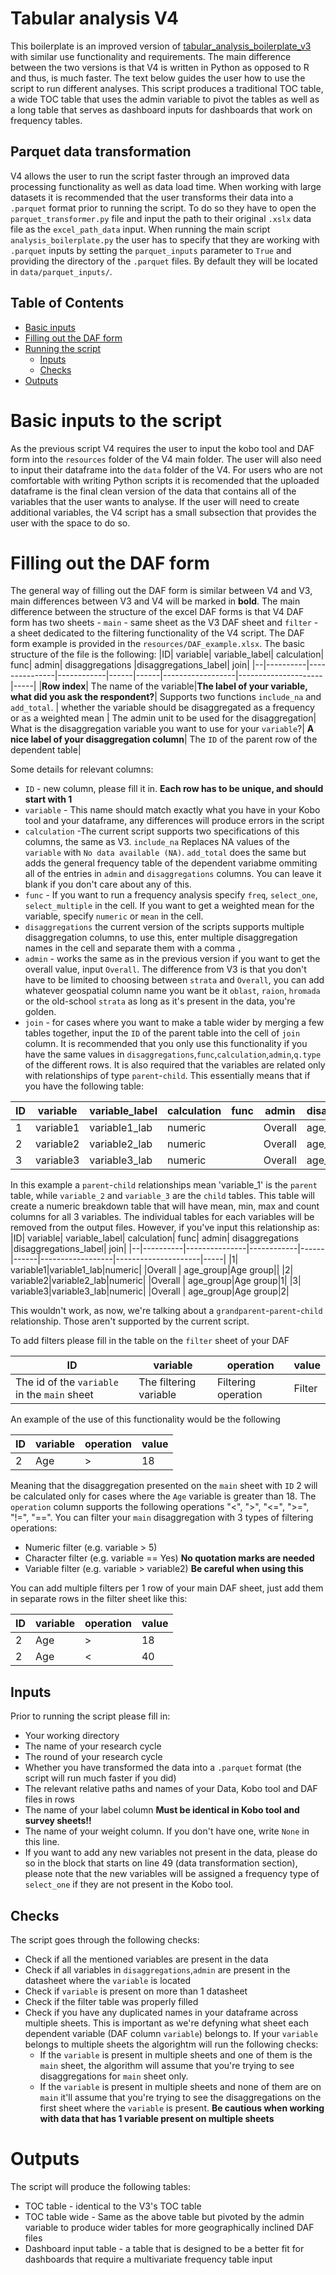 # Tabular analysis V4  
This boilerplate is an improved version of [tabular_analysis_boilerplate_v3](https://github.com/REACH-WoU/tabular_analysis_boilerplate_v3) with similar use functionality and requirements. The main difference between the two versions is that V4 is written in Python as opposed to R and thus, is much faster. The text below guides the user how to use the script to run different analyses. This script produces a traditional TOC table, a wide TOC table that uses the admin variable to pivot the tables as well as a long table that serves as dashboard inputs for dashboards that work on frequency tables.

## Parquet data transformation
V4 allows the user to run the script faster through an improved data processing functionality as well as data load time. When working with large datasets it is recommended that the user transforms their data into a `.parquet` format prior to running the script. To do so they have to open the `parquet_transformer.py` file and input the path to their original `.xslx` data file as the `excel_path_data` input. When running the main script `analysis_boilerplate.py` the user has to specify that they are working with `.parquet` inputs by setting the `parquet_inputs` parameter to `True` and providing the directory of the `.parquet` files. By default they will be located in `data/parquet_inputs/`.

## Table of Contents
- [Basic inputs](#Basic-inputs-to-the-script)
- [Filling out the DAF form](#Filling-out-the-DAF-form)
- [Running the script](#Running-the-script)
  - [Inputs](#Inputs)
  - [Checks](#Checks)
- [Outputs](#outputs)


# Basic inputs to the script
As the previous script V4 requires the user to input the kobo tool and DAF form into the `resources` folder of the V4 main folder. The user will also need to input their dataframe into the `data` folder of the V4. For users who are not comfortable with writing Python scripts it is recomended that the uploaded dataframe is the final clean version of the data that contains all of the variables that the user wants to analyse. If the user will need to create additional variables, the V4 script has a small subsection that provides the user with the space to do so.

# Filling out the DAF form
The general way of filling out the DAF form is similar between V4 and V3, main differences between V3 and V4 will be marked in **bold**. The main difference between the structure of the excel DAF forms is that V4 DAF form has two sheets - `main` - same sheet as the V3 DAF sheet and `filter` - a sheet dedicated to the filtering functionality of the V4 script.
The DAF form example is provided in the `resources/DAF_example.xlsx`. The basic structure of the file is the following:
|ID|	variable|	variable_label|	calculation|	func|	admin|	disaggregations	|disaggregations_label|	join|
|--|----------|---------------|------------|------|------|------------------|---------------------|-----|
|**Row index**| The name of the variable|**The label of your variable, what did you ask the respondent?**| Supports two functions `include_na` and `add_total`. | whether the variable should be disaggregated as a frequency  or as a weighted mean | The admin unit to be used for the disaggregation| What is the disaggregation variable you want to use for your `variable`?| **A nice label of your disaggregation column**| The `ID` of the parent row of the dependent table|

Some details for relevant columns:
- `ID` - new column, please fill it in. **Each row has to be unique, and should start with 1**
- `variable` - This name should match exactly what you have in your Kobo tool and your dataframe, any differences will produce errors in the script
- `calculation` -The current script supports two specifications of this columns, the same as V3. `include_na` Replaces NA values of the `variable` with `No data available (NA)`. `add_total` does the same but adds the general frequency table of the dependent variabme ommiting all of the entries in `admin` and `disaggregations` columns. You can leave it blank if you don't care about any of this.
- `func` - If you want to run a frequency analysis specify `freq`, `select_one`, `select_multiple` in the cell. If you want to get a weighted mean for the variable, specify `numeric` or `mean` in the cell.
- `disaggregations` the current version of the scripts supports multiple disaggregation columns, to use this, enter multiple disaggregation names in the cell and separate them with a comma `,`
- `admin` - works the same as in the previous version if you want to get the overall value, input `Overall`. The difference from V3 is that you don't have to be limited to choosing between `strata` and `Overall`, you can add whatever geospatial column name you want be it `oblast`, `raion`, `hromada` or the old-school `strata` as long as it's present in the data, you're golden.
- `join` - for cases where you want to make a table wider by merging a few tables together, input the `ID` of the parent table into the cell of `join` column. It is recommended that you only use this functionality if you have the same values in `disaggregations`,`func`,`calculation`,`admin`,`q.type` of the different rows. It is also required that the variables are related only with relationships of type `parent`-`child`. This essentially means that if you have the following table:

|ID|	variable|	variable_label|	calculation|	func|	admin|	disaggregations	|disaggregations_label|	join|
|--|----------|---------------|------------|------|------|------------------|---------------------|-----|
|1| variable1|variable1_lab|numeric| |Overall | age_group|Age group||
|2| variable2|variable2_lab|numeric| |Overall | age_group|Age group|1|
|3| variable3|variable3_lab|numeric| |Overall | age_group|Age group|1|

In this example a `parent`-`child` relationships mean 'variable_1' is the `parent` table, while `variable_2` and `variable_3` are the `child` tables. This table will create a numeric breakdown table that will have mean, min, max and count columns for all 3 variables. The individual tables for each variables will be removed from the output files. However, if you've input this relationship as:
|ID|	variable|	variable_label|	calculation|	func|	admin|	disaggregations	|disaggregations_label|	join|
|--|----------|---------------|------------|------|------|------------------|---------------------|-----|
|1| variable1|variable1_lab|numeric| |Overall | age_group|Age group||
|2| variable2|variable2_lab|numeric| |Overall | age_group|Age group|1|
|3| variable3|variable3_lab|numeric| |Overall | age_group|Age group|2|

This wouldn't work, as now, we're talking about a `grandparent`-`parent`-`child` relationship. Those aren't supported by the current script.

To add filters please fill in the table on the `filter` sheet of your DAF

|ID|	variable|	operation|	value|
|--|----------|---------------|------------|
|The id of the `variable` in the `main` sheet| The filtering variable|Filtering operation|Filter|

An example of the use of this functionality would be the following

|ID|	variable|	operation|	value|
|--|----------|---------------|------------|
|2| Age|>|18|

Meaning that the disaggregation presented on the `main` sheet with `ID` 2 will be calculated only for cases where the `Age` variable is greater than 18.
The `operation` column supports the following operations "<", ">", "<=", ">=", "!=", "==". You can filter your `main` disaggregation with 3 types of filtering operations:
 - Numeric filter (e.g. variable > 5)
 - Character filter (e.g. variable == Yes) **No quotation marks are needed**
 - Variable filter (e.g. variable > variable2) **Be careful when using this**  

You can add multiple filters per 1 row of your main DAF sheet, just add them in separate rows in the filter sheet like this:

|ID|	variable|	operation|	value|
|--|----------|---------------|------------|
|2| Age|>|18|
|2| Age|<|40|

## Inputs

Prior to running the script please fill in:
 - Your working directory 
 - The name of your research cycle
 - The round of your research cycle
 - Whether you have transformed the data into a `.parquet` format (the script will run much faster if you did)
 - The relevant relative paths and names of your Data, Kobo tool and DAF files in rows
 - The name of your label column **Must be identical in Kobo tool and survey sheets!!**
 - The name of your weight column. If you don't have one, write `None` in this line.
 - If you want to add any new variables not present in the data, please do so in the block that starts on line 49 (data transformation section), please note that the new variables will be assigned a frequency type of `select_one` if they are not present in the Kobo tool.

## Checks
The script goes through the following checks:
- Check if all the mentioned variables are present in the data
- Check if all variables in `disaggregations`,`admin` are present in the datasheet where the `variable` is located
- Check if `variable` is present on more than 1 datasheet
- Check if the filter table was properly filled
- Check if you have any duplicated names in your dataframe across multiple sheets. This is important as we're defyning what sheet each dependent variable (DAF column `variable`) belongs to. If your `variable` belongs to multiple sheets the algorightm will run the following checks:
  - If the `variable` is present in multiple sheets and one of them is the `main` sheet, the algorithm will assume that you're trying to see disaggregations for `main` sheet only.
  - If the `variable` is present in multiple sheets and none of them are on `main` it'll assume that you're trying to see the disaggregations on the first sheet where the `variable` is present. **Be cautious when working with data that has 1 variable present on multiple sheets**  

# Outputs

The script will produce the following tables:
- TOC table - identical to the V3's TOC table
- TOC table wide - Same as the above table but pivoted by the admin variable to produce wider tables for more geographically inclined DAF files
- Dashboard input table - a table that is designed to be a better fit for dashboards that require a multivariate frequency table input









